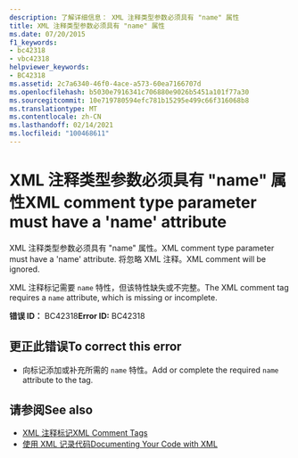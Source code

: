 ```yaml
---
description: 了解详细信息： XML 注释类型参数必须具有 "name" 属性
title: XML 注释类型参数必须具有 "name" 属性
ms.date: 07/20/2015
f1_keywords:
- bc42318
- vbc42318
helpviewer_keywords:
- BC42318
ms.assetid: 2c7a6340-46f0-4ace-a573-60ea7166707d
ms.openlocfilehash: b5030e7916341c706880e9026b5451a101f77a30
ms.sourcegitcommit: 10e719780594efc781b15295e499c66f316068b8
ms.translationtype: MT
ms.contentlocale: zh-CN
ms.lasthandoff: 02/14/2021
ms.locfileid: "100468611"
---
```

# <a name="xml-comment-type-parameter-must-have-a-name-attribute"></a><span data-ttu-id="34105-103">XML 注释类型参数必须具有 "name" 属性</span><span class="sxs-lookup"><span data-stu-id="34105-103">XML comment type parameter must have a 'name' attribute</span></span>

<span data-ttu-id="34105-104">XML 注释类型参数必须具有 "name" 属性。</span><span class="sxs-lookup"><span data-stu-id="34105-104">XML comment type parameter must have a 'name' attribute.</span></span> <span data-ttu-id="34105-105">将忽略 XML 注释。</span><span class="sxs-lookup"><span data-stu-id="34105-105">XML comment will be ignored.</span></span>  
  
 <span data-ttu-id="34105-106">XML 注释标记需要 `name` 特性，但该特性缺失或不完整。</span><span class="sxs-lookup"><span data-stu-id="34105-106">The XML comment tag requires a `name` attribute, which is missing or incomplete.</span></span>  
  
 <span data-ttu-id="34105-107">**错误 ID：** BC42318</span><span class="sxs-lookup"><span data-stu-id="34105-107">**Error ID:** BC42318</span></span>  
  
## <a name="to-correct-this-error"></a><span data-ttu-id="34105-108">更正此错误</span><span class="sxs-lookup"><span data-stu-id="34105-108">To correct this error</span></span>  
  
- <span data-ttu-id="34105-109">向标记添加或补充所需的 `name` 特性。</span><span class="sxs-lookup"><span data-stu-id="34105-109">Add or complete the required `name` attribute to the tag.</span></span>  
  
## <a name="see-also"></a><span data-ttu-id="34105-110">请参阅</span><span class="sxs-lookup"><span data-stu-id="34105-110">See also</span></span>

- [<span data-ttu-id="34105-111">XML 注释标记</span><span class="sxs-lookup"><span data-stu-id="34105-111">XML Comment Tags</span></span>](../language-reference/xmldoc/index.md)
- [<span data-ttu-id="34105-112">使用 XML 记录代码</span><span class="sxs-lookup"><span data-stu-id="34105-112">Documenting Your Code with XML</span></span>](../programming-guide/program-structure/documenting-your-code-with-xml.md)
